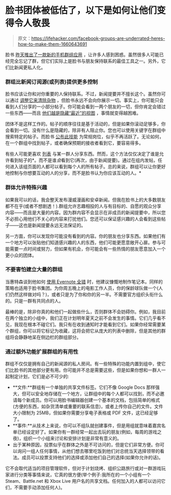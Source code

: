 # 脸书团体被低估了，以下是如何让他们变得令人敬畏

> 原文：<https://lifehacker.com/facebook-groups-are-underrated-heres-how-to-make-them-1660643691>

脸书 [昨天推出了一款新的手机群组应用](http://lifehacker.com/facebook-launches-dedicated-groups-app-to-make-groups-e-1660199423) ，让许多人感到困惑。虽然很多人可能已经完全忘记了群，但它们实际上是脸书与朋友保持联系的最佳工具之一。另外，它们比新闻更私人化。



### **群组比新闻订阅源(或列表)提供更多控制**

脸书应该让你和对你重要的人保持联系。不过，新闻提要并不擅长这个。虽然你可以通过 [调整它来清除杂物](https://lifehacker.com/how-to-declutter-your-facebook-news-feed-once-and-for-a-1449687892) ，但脸书永远不会向你展示一切。事实上，你可能只会看到人们分享的一小部分帖子。你可能会看到一两个朋友的一切，但你肯定会错过一些东西——而且 [他们越是隐藏“最近”的视图](http://lifehacker.com/how-to-show-the-most-recent-news-feed-in-the-new-face-1577443645) ，事情就变得越困难。

团体不是这样工作的。帖子的顺序往往是基于活动的，但是如果你滚动足够多，你会看到一切。没有什么是隐藏的，除非有人阻止你。您也可以使用关键字在群组中搜索特定的帖子。而脸书 [公布此技能](http://lifehacker.com/facebook-updated-its-graph-search-feature-today-to-incl-1429011032) 为常规岗位，似乎不再活跃了。无论如何，在一个群组中找到帖子，或者确保预期的接收者看到它，要容易得多。

有些人可能更喜欢 [列表](https://lifehacker.com/facebooks-new-smart-lists-keep-you-from-having-to-cul-5839909) 与某一群人分享东西。然而，这个方法仅仅决定了谁是允许看到帖子的*。而不是谁*会*看到它(再次，由于新闻提要)。通过在组内发帖，任何进入该组页面的人都可以看到每个人的所有帖子。总的来说，群组可以让你更好地控制与你想要互动的人的分享，而不是脸书认为你应该互动的人。*

### **群体允许特殊兴趣**

如果我可以的话，我会整天发布漫威漫画和安卓新闻。但我在脸书上的大多数朋友都不在乎(或者不想剧透！).群组允许志趣相投的人与有目标的、自愿的观众分享内容——而且是大量的内容。因为群内容不会显示在非成员的新闻提要中，所以您不必担心用他们不关心的内容来打扰他们。您还可以保证感兴趣的人会看到这些帖子——这也是新闻提要永远无法保证的。

另一方面，你可以发现你可能没有看到的内容。你的朋友也分享东西。如果他们有一个地方可以张贴他们知道感兴趣的人的东西，他们可能更愿意敞开心扉。参与可能需要一点时间或努力，但如果有机会，你可能会有一些热情的朋友愿意加入一个更小众的团体。

### **不要害怕建立大量的群组**

当惠特森谈到他如何 [使用 Evernote 全错](https://lifehacker.com/ive-been-using-evernote-all-wrong-heres-why-its-actual-5989980) 时，他建议慷慨地制作笔记本。同样的策略也适用于脸书集团。为你周五晚上的电影工作人员，你的保龄球队做一个(人们仍然这样做对吗？)，或者只是为了你和你的另一半。不需要官方组织头衔什么的。只是一群有共同点的人。

最棒的是，除非你真的和他们一起做些什么，否则群体不会妨碍你。例如，我目前在两个独立的小组中，我们正在计划明年夏天之前不会发生的事情。它们几乎看不见，我现在根本不碰它们。我只有在收到通知时才能看到它们。如果你经常需要某个群组，你可以将它标记为收藏，这将会把它从庞大的列表中删除，但是其他的群组将会静静地呆在侧边栏的群组部分。

### **通过额外功能扩展群组的有用性**

群组不仅仅是拥有自己的新闻源的私人房间。有一些特殊的功能内置到组中，使它们比脸书的其他部分更有用。你可能并不总是需要这些，但是如果你想和一群人一起制定计划，它们是必不可少的:

*   **文件:**群组有一个单独的共享文件标签。它们不像 Google Docs 那样强大，但可以安全地存储在一个地方，让群组中的每个人都可以找到，而不必邀请每个新成员。你可以用脸书编辑器创建一个基本的文档，包括简单的格式(方便的东西，如杂货清单或重要的联系信息)，或者上传你自己的文件。文件大小限制为 25MB，但如果你需要分享电子表格或 PDF 文件，这已经足够了。
*   **事件:**从技术上来说，你可以不组队就创建事件，但是用组就意味着嘉宾名单已经设定好了。如果你有一群经常一起出去玩的朋友(例如，每周的游戏之夜)，组织一个小组来讨论和安排计划是非常有意义的。
*   出于某种原因，投票似乎在群体之外是不可访问的，但是它们非常方便。你可以询问一组人任何事情，从他们想去哪里吃饭到他们对总统当天选择领带的看法。成员可以投票支持他们的选择或添加他们自己的选择(如果你允许的话)。

它不会取代适当的项目管理软件，但对于计划烧烤、组织公路旅行或对一群游戏玩家进行分类等事情来说，它真的很方便(举个例子:我所在的一个小组有一个 Steam、Battle.net 和 Xbox Live 用户名的共享文档。任何加入的人都可以访问它们，不需要手动添加任何人)。